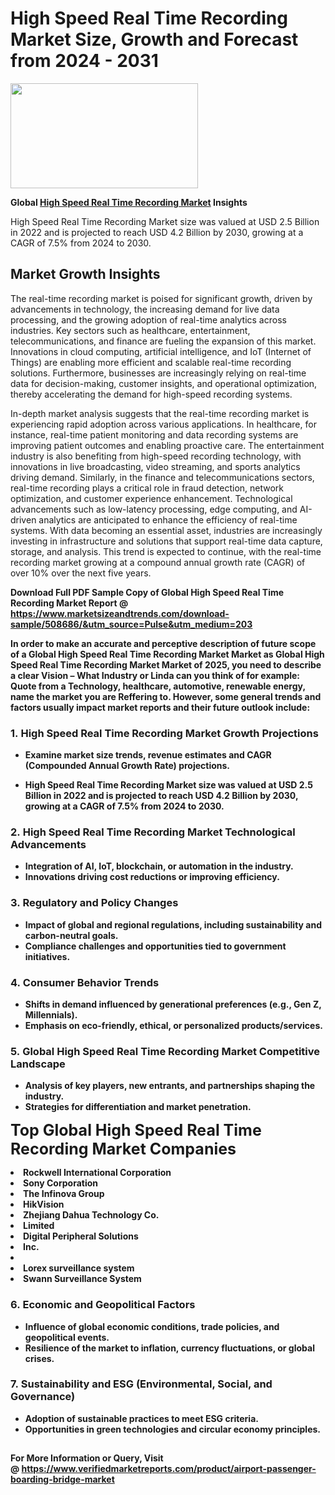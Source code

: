 <H1>High Speed Real Time Recording Market Size, Growth and Forecast from 2024 - 2031</H1><img class="aligncenter size-medium wp-image-584254" src="https://thirdeyenews.in/wp-content/uploads/2024/09/Global-Market-Research-300x168.jpeg" alt="" width="300" height="168" /><p><strong>Global&nbsp;<a href="https://www.marketsizeandtrends.com/download-sample/508686/&amp;utm_source=Pulse&amp;utm_medium=203">High Speed Real Time Recording Market</a> Insights</strong></p><p>High Speed Real Time Recording Market size was valued at USD 2.5 Billion in 2022 and is projected to reach USD 4.2 Billion by 2030, growing at a CAGR of 7.5% from 2024 to 2030.</p><p><h2>Market Growth Insights</h2> <p>The real-time recording market is poised for significant growth, driven by advancements in technology, the increasing demand for live data processing, and the growing adoption of real-time analytics across industries. Key sectors such as healthcare, entertainment, telecommunications, and finance are fueling the expansion of this market. Innovations in cloud computing, artificial intelligence, and IoT (Internet of Things) are enabling more efficient and scalable real-time recording solutions. Furthermore, businesses are increasingly relying on real-time data for decision-making, customer insights, and operational optimization, thereby accelerating the demand for high-speed recording systems.</p> <p><strong></strong></p> <p>In-depth market analysis suggests that the real-time recording market is experiencing rapid adoption across various applications. In healthcare, for instance, real-time patient monitoring and data recording systems are improving patient outcomes and enabling proactive care. The entertainment industry is also benefiting from high-speed recording technology, with innovations in live broadcasting, video streaming, and sports analytics driving demand. Similarly, in the finance and telecommunications sectors, real-time recording plays a critical role in fraud detection, network optimization, and customer experience enhancement. Technological advancements such as low-latency processing, edge computing, and AI-driven analytics are anticipated to enhance the efficiency of real-time systems. With data becoming an essential asset, industries are increasingly investing in infrastructure and solutions that support real-time data capture, storage, and analysis. This trend is expected to continue, with the real-time recording market growing at a compound annual growth rate (CAGR) of over 10% over the next five years.</p> <p><strong></p><p><span class=""><strong>Download Full PDF Sample Copy of Global High Speed Real Time Recording Market Report</strong> @ <a href="https://www.marketsizeandtrends.com/download-sample/508686/&amp;utm_source=Pulse&amp;utm_medium=203" target="_blank">https://www.marketsizeandtrends.com/download-sample/508686/&amp;utm_source=Pulse&amp;utm_medium=203</a></span></p><p>In order to make an accurate and perceptive description of future scope of a Global&nbsp;High Speed Real Time Recording Market Market as Global&nbsp;High Speed Real Time Recording Market Market of 2025, you need to describe a clear Vision &ndash; What Industry or Linda can you think of for example: Quote from a Technology, healthcare, automotive, renewable energy, name the market you are Reffering to. However, some general trends and factors usually impact market reports and their future outlook include:</p><h3>1.&nbsp;<strong>High Speed Real Time Recording Market Growth Projections</strong></h3><ul><li>Examine market size trends, revenue estimates and CAGR (Compounded Annual Growth Rate) projections.</li><li><p>High Speed Real Time Recording Market size was valued at USD 2.5 Billion in 2022 and is projected to reach USD 4.2 Billion by 2030, growing at a CAGR of 7.5% from 2024 to 2030.</p></li></ul><h3>2.&nbsp;<strong>High Speed Real Time Recording Market Technological Advancements</strong></h3><ul><li>Integration of AI, IoT, blockchain, or automation in the industry.</li><li>Innovations driving cost reductions or improving efficiency.</li></ul><h3>3.&nbsp;<strong>Regulatory and Policy Changes</strong></h3><ul><li>Impact of global and regional regulations, including sustainability and carbon-neutral goals.</li><li>Compliance challenges and opportunities tied to government initiatives.</li></ul><h3>4.&nbsp;<strong>Consumer Behavior Trends</strong></h3><ul><li>Shifts in demand influenced by generational preferences (e.g., Gen Z, Millennials).</li><li>Emphasis on eco-friendly, ethical, or personalized products/services.</li></ul><h3>5.&nbsp;<strong>Global High Speed Real Time Recording Market Competitive Landscape</strong></h3><ul><li>Analysis of key players, new entrants, and partnerships shaping the industry.</li><li>Strategies for differentiation and market penetration.</li></ul><p data-pm-slice="1 1 []"><span style="color: inherit; font-family: inherit; font-size: 25px;">Top Global High Speed Real Time Recording Market Companies</span></p><div class="" data-test-id=""><p><li>Rockwell International Corporation</li><li> Sony Corporation</li><li> The Infinova Group</li><li> HikVision</li><li> Zhejiang Dahua Technology Co.</li><li> Limited</li><li> Digital Peripheral Solutions</li><li> Inc.</li><li></li><li> Lorex surveillance system</li><li> Swann Surveillance System</li></p></div><h3>6.&nbsp;<strong>Economic and Geopolitical Factors</strong></h3><ul><li>Influence of global economic conditions, trade policies, and geopolitical events.</li><li>Resilience of the market to inflation, currency fluctuations, or global crises.</li></ul><h3>7.&nbsp;<strong>Sustainability and ESG (Environmental, Social, and Governance)</strong></h3><ul><li>Adoption of sustainable practices to meet ESG criteria.</li><li>Opportunities in green technologies and circular economy principles.</li></ul><h2><strong style="font-size: 14px;">For More Information or Query, Visit @&nbsp;</strong><a style="background-color: #ffffff; font-size: 14px;" href="https://www.marketsizeandtrends.com/report/high-speed-real-time-recording-market/" target="_blank">https://www.verifiedmarketreports.com/product/airport-passenger-boarding-bridge-market</a></h2>
